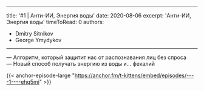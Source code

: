 
---
title: '#1 | Анти-ИИ, Энергия воды'
date: 2020-08-06
excerpt: 'Анти-ИИ, Энергия воды'
timeToRead: 0
authors:
  - Dmitry Sitnikov
  - George Ymydykov
---

— Алгоритм, который защитит нас от распознавания лиц без спроса<br/>
— Новый способ получать энергию из воды и... фекалий

{{< anchor-episode-large "https://anchor.fm/t-kittens/embed/episodes/----1----ehq5mi" >}}

